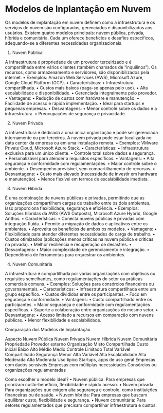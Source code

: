 # Modelos de Inplantação em Nuvem

Os modelos de implantação em nuvem definem como a infraestrutura e os serviços de nuvem são configurados, gerenciados e disponibilizados aos usuários. Existem quatro modelos principais: nuvem pública, privada, híbrida e comunitária. Cada um oferece benefícios e desafios específicos, adequando-se a diferentes necessidades organizacionais.

1. Nuvem Pública

A infraestrutura é propriedade de um provedor terceirizado e é compartilhada entre vários clientes (também chamados de “inquilinos”). Os recursos, como armazenamento e servidores, são disponibilizados pela internet.
	•	Exemplos: Amazon Web Services (AWS), Microsoft Azure, Google Cloud Platform (GCP).
	•	Características:
	•	Infraestrutura compartilhada.
	•	Custos mais baixos (paga-se apenas pelo uso).
	•	Alta escalabilidade e disponibilidade.
	•	Gerenciada integralmente pelo provedor.
	•	Vantagens:
	•	Redução de custos com hardware e manutenção.
	•	Facilidade de acesso e rápida implementação.
	•	Ideal para startups e pequenas empresas.
	•	Desvantagens:
	•	Menor controle sobre os dados e a infraestrutura.
	•	Preocupações de segurança e privacidade.

2. Nuvem Privada

A infraestrutura é dedicada a uma única organização e pode ser gerenciada internamente ou por terceiros. A nuvem privada pode estar localizada no data center da empresa ou em uma instalação remota.
	•	Exemplos: VMware Private Cloud, Microsoft Azure Stack.
	•	Características:
	•	Infraestrutura exclusiva para um único cliente.
	•	Controle total sobre dados e segurança.
	•	Personalizável para atender a requisitos específicos.
	•	Vantagens:
	•	Alta segurança e conformidade com regulamentações.
	•	Maior controle sobre o ambiente.
	•	Desempenho previsível, sem compartilhamento de recursos.
	•	Desvantagens:
	•	Custo mais elevado (necessidade de investir em hardware e manutenção).
	•	Menos flexível em termos de escalabilidade imediata.

3. Nuvem Híbrida

É uma combinação de nuvens públicas e privadas, permitindo que as organizações compartilhem cargas de trabalho entre os dois ambientes. Isso proporciona flexibilidade, segurança e eficiência.
	•	Exemplos: Soluções híbridas da AWS (AWS Outposts), Microsoft Azure Hybrid, Google Anthos.
	•	Características:
	•	Conecta nuvens públicas e privadas com integração fluida.
	•	Permite a migração de dados e aplicativos entre os ambientes.
	•	Aproveita os benefícios de ambos os modelos.
	•	Vantagens:
	•	Flexibilidade para atender diferentes necessidades de carga de trabalho.
	•	Custos otimizados (aplicações menos críticas na nuvem pública e críticas na privada).
	•	Melhor resiliência e recuperação de desastres.
	•	Desvantagens:
	•	Maior complexidade de gerenciamento e integração.
	•	Dependência de ferramentas para orquestrar os ambientes.

4. Nuvem Comunitária

A infraestrutura é compartilhada por várias organizações com objetivos ou requisitos semelhantes, como regulamentações do setor ou práticas comerciais comuns.
	•	Exemplos: Soluções para consórcios financeiros ou governamentais.
	•	Características:
	•	Infraestrutura compartilhada entre um grupo específico.
	•	Custos divididos entre os participantes.
	•	Foco em segurança e conformidade.
	•	Vantagens:
	•	Custo compartilhado entre os participantes.
	•	Maior segurança e conformidade com regulamentações específicas.
	•	Suporte a colaboração entre organizações do mesmo setor.
	•	Desvantagens:
	•	Acesso limitado a recursos em comparação com nuvens públicas.
	•	Menor flexibilidade e escalabilidade.

Comparação dos Modelos de Implantação

Aspecto	Nuvem Pública	Nuvem Privada	Nuvem Híbrida	Nuvem Comunitária
Propriedade	Provedor externo	Organização	Misto	Compartilhada
Custo inicial	Baixo	Alto	Médio	Médio
Controle	Limitado	Total	Variável	Compartilhado
Segurança	Menor	Alta	Variável	Alta
Escalabilidade	Alta	Moderada	Alta	Moderada
Uso típico	Startups, apps de uso geral	Empresas com dados sensíveis	Empresas com múltiplas necessidades	Consórcios ou organizações regulamentadas

Como escolher o modelo ideal?
	•	Nuvem pública: Para empresas que priorizam custo-benefício, flexibilidade e rápido acesso.
	•	Nuvem privada: Para organizações que exigem alta segurança e controle, como instituições financeiras ou de saúde.
	•	Nuvem híbrida: Para empresas que buscam equilibrar custo, flexibilidade e segurança.
	•	Nuvem comunitária: Para setores regulamentados que precisam compartilhar infraestrutura e custos.